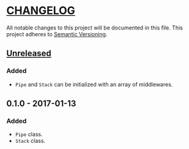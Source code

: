 # [CHANGELOG](http://keepachangelog.com/)
All notable changes to this project will be documented in this file.
This project adheres to [Semantic Versioning](http://semver.org/).

## [Unreleased]

### Added
- `Pipe` and `Stack` can be initialized with an array of middlewares.

## 0.1.0 - 2017-01-13

### Added
- `Pipe` class.
- `Stack` class.

[Unreleased]: https://github.com/ajgarlag/AjglCsvRfc/compare/0.1.0...master
